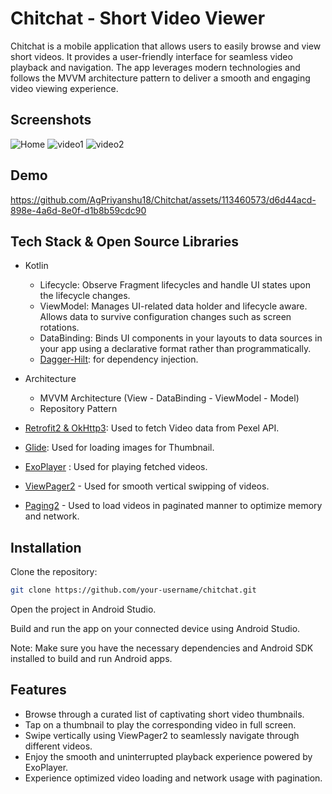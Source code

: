 
# Chitchat - Short Video Viewer

Chitchat is a mobile application that allows users to easily browse and view short videos. It provides a user-friendly interface for seamless video playback and navigation. The app leverages modern technologies and follows the MVVM architecture pattern to deliver a smooth and engaging video viewing experience.

## Screenshots
![Home](https://github.com/AgPriyanshu18/Chitchat/assets/113460573/5139c1a3-8d43-48b4-9077-b3f647e0b065)
![video1](https://github.com/AgPriyanshu18/Chitchat/assets/113460573/72198e46-e5e4-4ad6-9005-e26f3325f8f4)
![video2](https://github.com/AgPriyanshu18/Chitchat/assets/113460573/a5ce681f-84e9-423e-866e-763a3b443281)

## Demo

https://github.com/AgPriyanshu18/Chitchat/assets/113460573/d6d44acd-898e-4a6d-8e0f-d1b8b59cdc90

## Tech Stack & Open Source Libraries

- Kotlin
    - Lifecycle: Observe Fragment lifecycles and handle UI states upon the lifecycle changes.
    - ViewModel: Manages UI-related data holder and lifecycle aware. Allows data to survive configuration changes such as screen rotations.
    - DataBinding: Binds UI components in your layouts to data sources in your app using a declarative format rather than programmatically.
    - [Dagger-Hilt](https://dagger.dev/hilt/): for dependency injection.

- Architecture
    - MVVM Architecture (View - DataBinding - ViewModel - Model)
    - Repository Pattern
- [Retrofit2 & OkHttp3](https://github.com/square/retrofit): Used to fetch Video data from Pexel API.
- [Glide](https://github.com/bumptech/glide): Used for loading images for Thumbnail.
- [ExoPlayer](https://github.com/google/ExoPlayer) : Used for playing fetched videos.
- [ViewPager2](https://developer.android.com/jetpack/androidx/releases/viewpager2) - Used for smooth vertical swipping of videos.
- [Paging2](https://developer.android.com/topic/libraries/architecture/paging) - Used to load videos in paginated manner to optimize memory and network.
## Installation

Clone the repository:

```bash
git clone https://github.com/your-username/chitchat.git
```
Open the project in Android Studio.

Build and run the app on your connected device using Android Studio.

Note: Make sure you have the necessary dependencies and Android SDK installed to build and run Android apps.
## Features

- Browse through a curated list of captivating short video thumbnails.
- Tap on a thumbnail to play the corresponding video in full screen.
- Swipe vertically using ViewPager2 to seamlessly navigate through different videos.
- Enjoy the smooth and uninterrupted playback experience powered by ExoPlayer.
- Experience optimized video loading and network usage with pagination.

